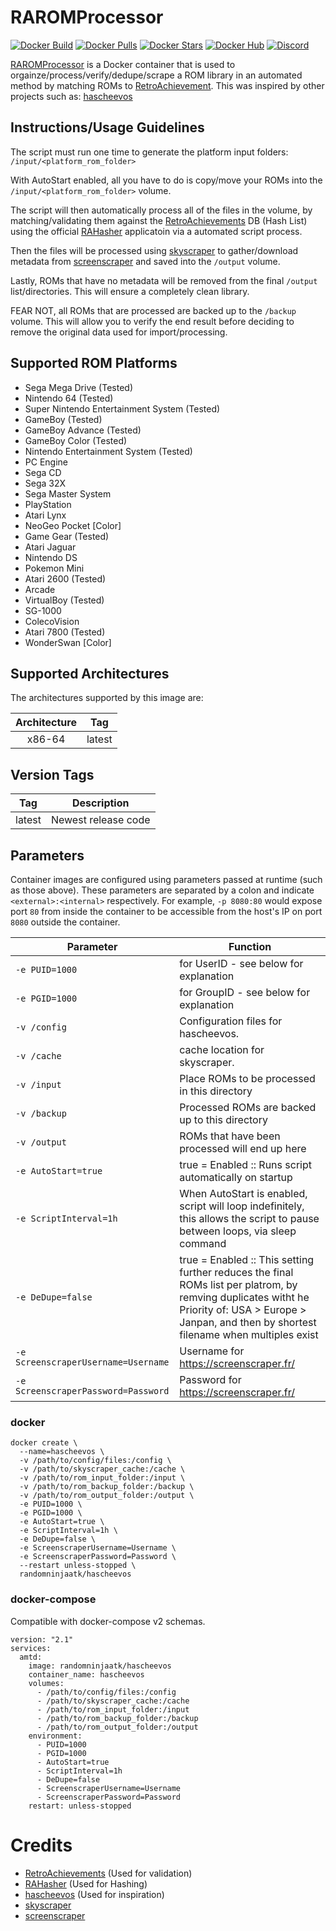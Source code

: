 # RAROMProcessor
[![Docker Build](https://img.shields.io/docker/cloud/automated/randomninjaatk/hascheevos?style=flat-square)](https://hub.docker.com/r/randomninjaatk/hascheevos)
[![Docker Pulls](https://img.shields.io/docker/pulls/randomninjaatk/hascheevos?style=flat-square)](https://hub.docker.com/r/randomninjaatk/hascheevos)
[![Docker Stars](https://img.shields.io/docker/stars/randomninjaatk/hascheevos?style=flat-square)](https://hub.docker.com/r/randomninjaatk/hascheevos)
[![Docker Hub](https://img.shields.io/badge/Open%20On-DockerHub-blue?style=flat-square)](https://hub.docker.com/r/randomninjaatk/hascheevos)
[![Discord](https://img.shields.io/discord/747100476775858276.svg?style=flat-square&label=Discord&logo=discord)](https://discord.gg/JumQXDc "realtime support / chat with the community." )

[RAROMProcessor](https://github.com/RandomNinjaAtk/docker-hascheevos) is a Docker container that is used to orgainze/process/verify/dedupe/scrape a ROM library in an automated method by matching ROMs to [RetroAchievement](https://retroachievements.org). This was inspired by other projects such as: [hascheevos](https://github.com/meleu/hascheevos) 

## Instructions/Usage Guidelines

The script must run one time to generate the platform input folders:  ```/input/<platform_rom_folder>```

With AutoStart enabled, all you have to do is copy/move your ROMs into the ```/input/<platform_rom_folder>``` volume. 

The script will then automatically process all of the files in the volume, by matching/validating them against the [RetroAchievements](https://retroachievements.org) DB (Hash List) using the official [RAHasher](https://github.com/RetroAchievements/RALibretro/releases) applicatoin via a automated script process.

Then the files will be processed using [skyscraper](https://github.com/muldjord/skyscraper) to gather/download metadata from [screenscraper](https://screenscraper.fr/) and saved into the ```/output``` volume.

Lastly, ROMs that have no metadata will be removed from the final ```/output``` list/directories. This will ensure a completely clean library.

FEAR NOT, all ROMs that are processed are backed up to the ```/backup``` volume. This will allow you to verify the end result before deciding to remove the original data used for import/processing.

## Supported ROM Platforms
- Sega Mega Drive (Tested)
- Nintendo 64 (Tested)
- Super Nintendo Entertainment System (Tested)
- GameBoy (Tested)
- GameBoy Advance (Tested)
- GameBoy Color (Tested)
- Nintendo Entertainment System (Tested)
- PC Engine
- Sega CD
- Sega 32X
- Sega Master System
- PlayStation
- Atari Lynx
- NeoGeo Pocket [Color]
- Game Gear (Tested)
- Atari Jaguar
- Nintendo DS
- Pokemon Mini
- Atari 2600 (Tested)
- Arcade
- VirtualBoy (Tested)
- SG-1000
- ColecoVision
- Atari 7800  (Tested)
- WonderSwan [Color]

## Supported Architectures

The architectures supported by this image are:

| Architecture | Tag |
| :----: | --- |
| x86-64 | latest |

## Version Tags

| Tag | Description |
| :----: | --- |
| latest | Newest release code |

## Parameters

Container images are configured using parameters passed at runtime (such as those above). These parameters are separated by a colon and indicate `<external>:<internal>` respectively. For example, `-p 8080:80` would expose port `80` from inside the container to be accessible from the host's IP on port `8080` outside the container.

| Parameter | Function |
| --- | --- |
| `-e PUID=1000` | for UserID - see below for explanation |
| `-e PGID=1000` | for GroupID - see below for explanation |
| `-v /config` | Configuration files for hascheevos. |
| `-v /cache` | cache location for skyscraper. |
| `-v /input` | Place ROMs to be processed in this directory |
| `-v /backup` | Processed ROMs are backed up to this directory |
| `-v /output` | ROMs that have been processed will end up here |
| `-e AutoStart=true` | true = Enabled :: Runs script automatically on startup |
| `-e ScriptInterval=1h` | When AutoStart is enabled, script will loop indefinitely, this allows the script to pause between loops, via sleep command |
| `-e DeDupe=false` | true = Enabled :: This setting further reduces the final ROMs list per platrom, by remving duplicates witht he Priority of: USA > Europe > Janpan, and then by shortest filename when multiples exist |
| `-e ScreenscraperUsername=Username` | Username for https://screenscraper.fr/ |
| `-e ScreenscraperPassword=Password` | Password for https://screenscraper.fr/ |

### docker

```
docker create \
  --name=hascheevos \
  -v /path/to/config/files:/config \
  -v /path/to/skyscraper_cache:/cache \
  -v /path/to/rom_input_folder:/input \
  -v /path/to/rom_backup_folder:/backup \
  -v /path/to/rom_output_folder:/output \
  -e PUID=1000 \
  -e PGID=1000 \
  -e AutoStart=true \
  -e ScriptInterval=1h \
  -e DeDupe=false \
  -e ScreenscraperUsername=Username \
  -e ScreenscraperPassword=Password \
  --restart unless-stopped \
  randomninjaatk/hascheevos 
```


### docker-compose

Compatible with docker-compose v2 schemas.

```
version: "2.1"
services:
  amtd:
    image: randomninjaatk/hascheevos 
    container_name: hascheevos
    volumes:
      - /path/to/config/files:/config
      - /path/to/skyscraper_cache:/cache
      - /path/to/rom_input_folder:/input
      - /path/to/rom_backup_folder:/backup
      - /path/to/rom_output_folder:/output
    environment:
      - PUID=1000
      - PGID=1000
      - AutoStart=true
      - ScriptInterval=1h
      - DeDupe=false
      - ScreenscraperUsername=Username
      - ScreenscraperPassword=Password
    restart: unless-stopped
```
 
# Credits
- [RetroAchievements](https://retroachievements.org) (Used for validation)
- [RAHasher](https://github.com/RetroAchievements/RALibretro/releases) (Used for Hashing)
- [hascheevos](https://github.com/meleu/hascheevos) (Used for inspiration)
- [skyscraper](https://github.com/muldjord/skyscraper)
- [screenscraper](https://screenscraper.fr/) 
